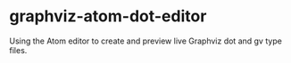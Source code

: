 # graphviz-atom-dot-editor
Using the Atom editor to create and preview live Graphviz dot and gv type files.

